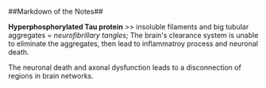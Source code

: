 ##Markdown of the Notes##

**Hyperphosphorylated Tau protein** >> insoluble filaments and big tubular aggregates = *neurofibrillary tangles*;
The brain's clearance system is unable to eliminate the aggregates, then lead to inflammatroy process and neuronal death.

The neuronal death and axonal dysfunction leads to a disconnection of regions in brain networks.


